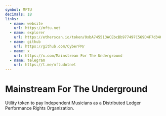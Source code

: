 ```yaml
---
symbol: MFTU
decimals: 18
links:
  - name: website
    url: https://mftu.net
  - name: explorer
    url: https://etherscan.io/token/0xbA745513ACEbcBb977497C569D4F7d340f2A936B
  - name: github
    url: https://github.com/CyberFM/
  - name: x
    url: https://x.com/Mainstream For The Underground
  - name: telegram
    url: https://t.me/mftudotnet
---
```


# Mainstream For The Underground

Utility token to pay Independent Musicians as a Distributed Ledger Performance Rights Organization.
